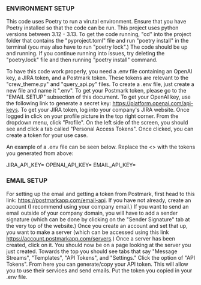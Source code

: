 ### ENVIRONMENT SETUP

This code uses Poetry to run a virutal environment. Ensure that you have Poetry installed so that the code can be run.
This project uses python versions between 3.12 - 3.13.
To get the code running, "cd" into the project folder that contains the "pyproject.toml" file
and run "poetry install" in the terminal (you may also have to run "poetry lock".) The code should be up and running.
If you continue running into issues, try deleting the "poetry.lock" file and then running "poetry install" command.

To have this code work properly, you need a .env file containing an OpenAI key, a JIRA token, and a Postmark token.
These tokens are relevant to the "crew_theme.py" and "query_api.py" files.
To create a .env file, just create a new file and name it ".env".
To get your Postmark token, please go to the "EMAIL SETUP" subsection of this document.
To get your OpenAI key, use the following link to generate a secret key: https://platform.openai.com/api-keys.
To get your JIRA token, log into your company's JIRA website. Once logged in click on your profile picture
in the top right corner. From the dropdown menu, click "Profile". On the left side of the screen, you should see
and click a tab called "Personal Access Tokens". Once clicked, you can create a token for your use case.

An example of a .env file can be seen below. Replace the <> with the tokens you generated from above:

JIRA_API_KEY=<jira token>
OPENAI_API_KEY=<openai key>
EMAIL_API_KEY=<postmark token>

### EMAIL SETUP

For setting up the email and getting a token from Postmark, first head to this link: https://postmarkapp.com/email-api.
If you have not already, create an account (I recommend using your company email.) If you want to send an
email outside of your company domain, you will have to add a sender signature (which can be done by clicking
on the "Sender Signature" tab at the very top of the website.) Once you create an account and set that up,
you want to make a server (which can be accessed using this link https://account.postmarkapp.com/servers.)
Once a server has been created, click on it. You should now be on a page looking at the server you just created.
Towards the top you should see tabs that say "Message Streams", "Templates", "API Tokens", and "Settings."
Click the option of "API Tokens". From here you can generate/copy your API token. This will allow you to use
their services and send emails. Put the token you copied in your .env file.
